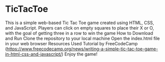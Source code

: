 # TicTacToe
This is a simple web-based Tic Tac Toe game created using HTML, CSS, and JavaScript. Players can click on empty squares to place their X or O, with the goal of getting three in a row to win the game
How to Download and Run
Clone the repository to your local machine
Open the index.html file in your web browser
Resources Used
Tutorial by FreeCodeCamp (https://www.freecodecamp.org/news/writing-a-simple-tic-tac-toe-game-in-html-css-and-javascript/)
Enjoy the game!
